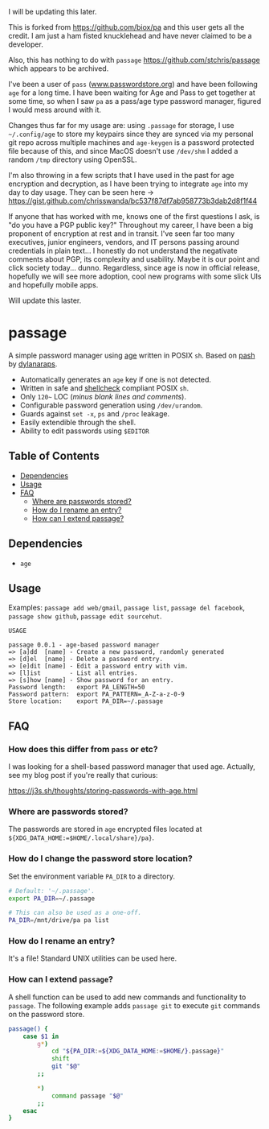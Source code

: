 I will be updating this later.  

This is forked from https://github.com/biox/pa and this user gets all the credit.  I am just a ham fisted knucklehead and have never claimed to be a developer.

Also, this has nothing to do with `passage` https://github.com/stchris/passage which appears to be archived.

I've been a user of `pass` (www.passwordstore.org) and have been following `age` for a long time.  I have been waiting for Age and Pass to get together at some time, so when I saw `pa` as a pass/age type password manager, figured I would mess around with it.  

Changes thus far for my usage are: using `.passage` for storage, I use `~/.config/age` to store my keypairs since they are synced via my personal git repo across multiple machines and `age-keygen` is a password protected file because of this, and since MacOS doesn't use `/dev/shm` I added a random `/tmp` directory using OpenSSL.  

I'm also throwing in a few scripts that I have used in the past for age encryption and decryption, as I have been trying to integrate `age` into my day to day usage.  They can be seen here -> https://gist.github.com/chrisswanda/bc537f87df7ab958773b3dab2d8f1f44

If anyone that has worked with me, knows one of the first questions I ask, is "do you have a PGP public key?"  Throughout my career, I have been a big proponent of encryption at rest and in transit.  I've seen far too many executives, junior engineers, vendors, and IT persons passing around credentials in plain text... I honestly do not understand the negativate comments about PGP, its complexity and usability.  Maybe it is our point and click society today... dunno.  Regardless, since age is now in official release, hopefully we will see more adoption, cool new programs with some slick UIs and hopefully mobile apps.


Will update this laster.


# passage

A simple password manager using [age](https://github.com/FiloSottile/age) written in POSIX `sh`. Based on [pash](https://github.com/dylanaraps/pash) by [dylanaraps](https://github.com/dylanaraps).

- Automatically generates an `age` key if one is not detected.
- Written in safe and [shellcheck](https://www.shellcheck.net/) compliant POSIX `sh`.
- Only `120~` LOC (*minus blank lines and comments*).
- Configurable password generation using `/dev/urandom`.
- Guards against `set -x`, `ps` and `/proc` leakage.
- Easily extendible through the shell.
- Ability to edit passwords using `$EDITOR`

## Table of Contents

<!-- vim-markdown-toc GFM -->

* [Dependencies](#dependencies)
* [Usage](#usage)
* [FAQ](#faq)
    * [Where are passwords stored?](#where-are-passwords-stored)
    * [How do I rename an entry?](#how-do-i-rename-an-entry)
    * [How can I extend passage?](#how-can-i-extend-passage)

<!-- vim-markdown-toc -->

## Dependencies

- `age`

## Usage

Examples: `passage add web/gmail`, `passage list`, `passage del facebook`, `passage show github`, `passage edit sourcehut`.

```
USAGE

passage 0.0.1 - age-based password manager
=> [a]dd  [name] - Create a new password, randomly generated
=> [d]el  [name] - Delete a password entry.
=> [e]dit [name] - Edit a password entry with vim.
=> [l]ist        - List all entries.
=> [s]how [name] - Show password for an entry.
Password length:   export PA_LENGTH=50
Password pattern:  export PA_PATTERN=_A-Z-a-z-0-9
Store location:    export PA_DIR=~/.passage
```

## FAQ

### How does this differ from `pass` or etc?

I was looking for a shell-based password manager that used age. Actually, see my blog post if you're really that curious:

https://j3s.sh/thoughts/storing-passwords-with-age.html

### Where are passwords stored?

The passwords are stored in `age` encrypted files located at `${XDG_DATA_HOME:=$HOME/.local/share}/pa}`.

### How do I change the password store location?

Set the environment variable `PA_DIR` to a directory.

```sh
# Default: '~/.passage'.
export PA_DIR=~/.passage

# This can also be used as a one-off.
PA_DIR=/mnt/drive/pa pa list
```

### How do I rename an entry?

It's a file! Standard UNIX utilities can be used here.



### How can I extend `passage`?

A shell function can be used to add new commands and functionality to `passage`. The following example adds `passage git` to execute `git` commands on the password store.

```sh
passage() {
    case $1 in
        g*)
            cd "${PA_DIR:=${XDG_DATA_HOME:=$HOME/}.passage}"
            shift
            git "$@"
        ;;

        *)
            command passage "$@"
        ;;
    esac
}
```

